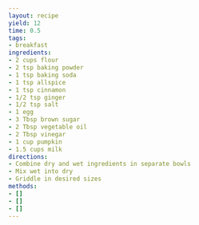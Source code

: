 ```yaml
---
layout: recipe
yield: 12
time: 0.5
tags:
- breakfast
ingredients:
- 2 cups flour
- 2 tsp baking powder
- 1 tsp baking soda
- 1 tsp allspice
- 1 tsp cinnamon
- 1/2 tsp ginger
- 1/2 tsp salt
- 1 egg
- 3 Tbsp brown sugar
- 2 Tbsp vegetable oil
- 2 Tbsp vinegar
- 1 cup pumpkin
- 1.5 cups milk
directions:
- Combine dry and wet ingredients in separate bowls
- Mix wet into dry
- Griddle in desired sizes
methods:
- []
- []
- []
---
```

